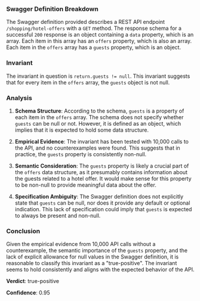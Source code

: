 ### Swagger Definition Breakdown

The Swagger definition provided describes a REST API endpoint `/shopping/hotel-offers` with a `GET` method. The response schema for a successful `200` response is an object containing a `data` property, which is an array. Each item in this array has an `offers` property, which is also an array. Each item in the `offers` array has a `guests` property, which is an object.

### Invariant

The invariant in question is `return.guests != null`. This invariant suggests that for every item in the `offers` array, the `guests` object is not null.

### Analysis

1. **Schema Structure**: According to the schema, `guests` is a property of each item in the `offers` array. The schema does not specify whether `guests` can be null or not. However, it is defined as an object, which implies that it is expected to hold some data structure.

2. **Empirical Evidence**: The invariant has been tested with 10,000 calls to the API, and no counterexamples were found. This suggests that in practice, the `guests` property is consistently non-null.

3. **Semantic Consideration**: The `guests` property is likely a crucial part of the `offers` data structure, as it presumably contains information about the guests related to a hotel offer. It would make sense for this property to be non-null to provide meaningful data about the offer.

4. **Specification Ambiguity**: The Swagger definition does not explicitly state that `guests` can be null, nor does it provide any default or optional indication. This lack of specification could imply that `guests` is expected to always be present and non-null.

### Conclusion

Given the empirical evidence from 10,000 API calls without a counterexample, the semantic importance of the `guests` property, and the lack of explicit allowance for null values in the Swagger definition, it is reasonable to classify this invariant as a "true-positive". The invariant seems to hold consistently and aligns with the expected behavior of the API.

**Verdict**: true-positive

**Confidence**: 0.95
